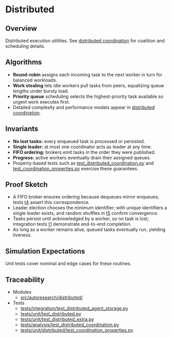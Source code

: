 # Distributed

## Overview

Distributed execution utilities. See [distributed coordination][dc] for
coalition and scheduling details.

## Algorithms

- **Round-robin** assigns each incoming task to the next worker in turn for
  balanced workloads.
- **Work stealing** lets idle workers pull tasks from peers, equalizing queue
  lengths under bursty load.
- **Priority queue** scheduling selects the highest-priority task available so
  urgent work executes first.
- Detailed complexity and performance models appear in
  [distributed coordination][dc].

## Invariants

- **No lost tasks:** every enqueued task is processed or persisted.
- **Single leader:** at most one coordinator acts as leader at any time.
- **FIFO ordering:** brokers emit tasks in the order they were published.
- **Progress:** active workers eventually drain their assigned queues.
- Property-based tests such as [test_distributed_coordination.py][t4] and
  [test_coordination_properties.py][t5] exercise these guarantees.

## Proof Sketch

- A FIFO broker ensures ordering because dequeues mirror enqueues; tests [t4]
  assert this correspondence.
- Leader election chooses the minimum identifier; with unique identifiers a
  single leader exists, and random shuffles in [t5] confirm convergence.
- Tasks persist until acknowledged by a worker, so no task is lost;
  integration tests [t1] demonstrate end-to-end completion.
- As long as a worker remains alive, queued tasks eventually run, yielding
  liveness.

## Simulation Expectations

Unit tests cover nominal and edge cases for these routines.

## Traceability


- Modules
  - [src/autoresearch/distributed/][m1]
- Tests
  - [tests/integration/test_distributed_agent_storage.py][t1]
  - [tests/unit/test_distributed.py][t2]
  - [tests/unit/test_distributed_extra.py][t3]
  - [tests/analysis/test_distributed_coordination.py][t4]
  - [tests/unit/distributed/test_coordination_properties.py][t5]

[m1]: ../../src/autoresearch/distributed/
[t1]: ../../tests/integration/test_distributed_agent_storage.py
[t2]: ../../tests/unit/test_distributed.py
[t3]: ../../tests/unit/test_distributed_extra.py
[t4]: ../../tests/analysis/test_distributed_coordination.py
[t5]: ../../tests/unit/distributed/test_coordination_properties.py

[dc]: ../algorithms/distributed_coordination.md
